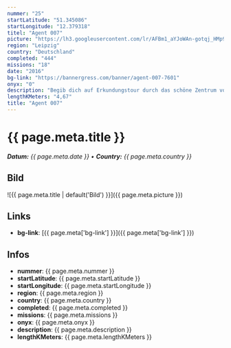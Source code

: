 ```yaml
---
nummer: "25"
startLatitude: "51.345086"
startLongitude: "12.379318"
titel: "Agent 007"
picture: "https://lh3.googleusercontent.com/lr/AFBm1_aYJoWAn-gotqj_HMp97OKnCx5yVZZ_qDk6zK3LMDvDe7WpqtGTrXIvJDUCjEtxYj4AQk49LGCSffBuVTpbnrc68WaW55vVcCqLrZQOtNOtZ3wVWwP6kdyDrb7-2M-u_C2tVngvfgzDVCTILuMAaTUQX1dSM0pttlnjlHUd-sj-k5sWgzbrY4fAX1Jhw_9p3Abdv28i8Pw-j0KlHaCNVRU0seZ22iQe0C5DY0zqsfiw1vFSqoaF7eFuOPomlqzjS-W_yVWfHsYoyRQEBISKI5nJPBIMxkU_IZwPBWyxx9J6Qr7gcc9wzVwxul7FUCy0S4xomntkAz9AxiXMljiu757wc3yQ_fVXLQEUA4-eh6aEk9fEHhTjrgCyxfSEb6sCKzr9qNcaLuR-K-_i7QwLvD10gq-n1E6iBoYn2yTRaaFz20ZSsKWPmR9xcyLG85NJOvihNSX8_4tJclQS5QmXMe2WWu6dM_JQG8P7Lhw2e-gOUXEeo0Wy3_ctRr5K8VK7B5umIpJ4l48jwlwKgPooEfPfwukW9HItTVaaH3uOuffmqbTcvoB7KiS0mVol0l4kbD2BkS0wGan9PyIU4_LBIcmRFgdxIjUCokb7BdatlUA6bDEzUS5qXN6hIB3YiZ5qeyRX1JUjxZO65sOQbSorLgriDd2f6FcPGY7-XmXiAZiExpgtu_aXQzFi64RWiTGsIi2mTcatali-qth_GBidQ4_4f-0zj_Cs2h5J_02wecIqF7ufMO3AzFUhyppXqlFC51ep00OH3W5u3BeRWlwxzwwO03CvenZQN3gpuDobdfHsfCh_fSMdDkPrIQcLz1qM3bE5frf3ej4-qUWHB4H3QjwUCNScHyy1PYJV"
region: "Leipzig"
country: "Deutschland"
completed: "444"
missions: "18"
date: "2016"
bg-link: "https://bannergress.com/banner/agent-007-7601"
onyx: "0"
description: "Begib dich auf Erkundungstour durch das schöne Zentrum von Leipzig, schau dir genau alles an, und verhalte dich unauffällig. Viel Spaß. --)"
lengthKMeters: "4,67"
title: "Agent 007"
---
```


# {{ page.meta.title }}
_**Datum:** {{ page.meta.date }} • **Country:** {{ page.meta.country }}_

## Bild
![{{ page.meta.title | default('Bild') }}]({{ page.meta.picture }})

## Links
- **bg-link**: [{{ page.meta['bg-link'] }}]({{ page.meta['bg-link'] }})

## Infos
- **nummer**: {{ page.meta.nummer }}
- **startLatitude**: {{ page.meta.startLatitude }}
- **startLongitude**: {{ page.meta.startLongitude }}
- **region**: {{ page.meta.region }}
- **country**: {{ page.meta.country }}
- **completed**: {{ page.meta.completed }}
- **missions**: {{ page.meta.missions }}
- **onyx**: {{ page.meta.onyx }}
- **description**: {{ page.meta.description }}
- **lengthKMeters**: {{ page.meta.lengthKMeters }}

